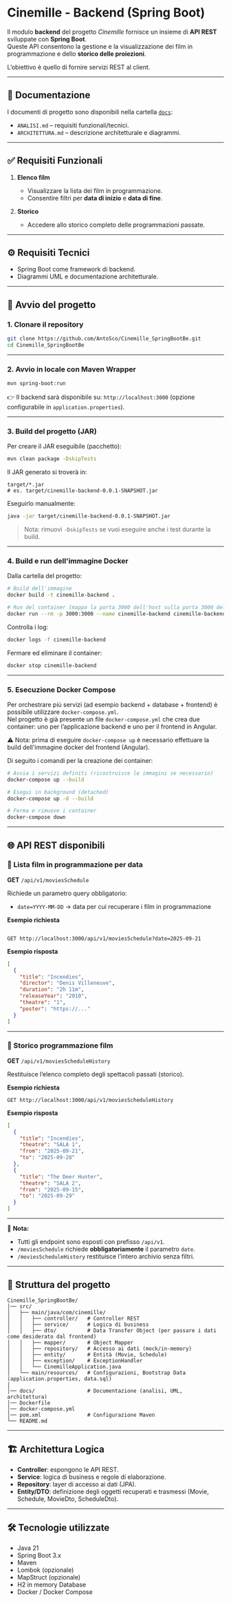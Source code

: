 # Cinemille - Backend (Spring Boot)

Il modulo **backend** del progetto *Cinemille* fornisce un insieme di **API REST** sviluppate con **Spring Boot**.  
Queste API consentono la gestione e la visualizzazione dei film in programmazione e dello **storico delle proiezioni**.

L’obiettivo è quello di fornire servizi REST al client.

---

## 📑 Documentazione

I documenti di progetto sono disponibili nella cartella [`docs`](./src/main/resources/docs):

* `ANALISI.md` – requisiti funzionali/tecnici.
* `ARCHITETTURA.md` – descrizione architetturale e diagrammi.

---

## ✅ Requisiti Funzionali

1. **Elenco film**
    - Visualizzare la lista dei film in programmazione.
    - Consentire filtri per **data di inizio** e **data di fine**.

2. **Storico**
    - Accedere allo storico completo delle programmazioni passate.

---

## ⚙️ Requisiti Tecnici

- Spring Boot come framework di backend.
- Diagrammi UML e documentazione architetturale.

---

## 🚀 Avvio del progetto

### 1. Clonare il repository

```bash
git clone https://github.com/AntoSco/Cinemille_SpringBootBe.git
cd Cinemille_SpringBootBe
````

---

### 2. Avvio in locale con Maven Wrapper

```bash
mvn spring-boot:run
```

👉 Il backend sarà disponibile su: `http://localhost:3000` (opzione configurabile in `application.properties`).

---

### 3. Build del progetto (JAR)

Per creare il JAR eseguibile (pacchetto):

```bash
mvn clean package -DskipTests
```

Il JAR generato si troverà in:

```
target/*.jar
# es. target/cinemille-backend-0.0.1-SNAPSHOT.jar
```

Eseguirlo manualmente:

```bash
java -jar target/cinemille-backend-0.0.1-SNAPSHOT.jar
```

> Nota: rimuovi `-DskipTests` se vuoi eseguire anche i test durante la build.

---

### 4. Build e run dell'immagine Docker

Dalla cartella del progetto:

```bash
# Build dell'immagine
docker build -t cinemille-backend .

# Run del container (mappa la porta 3000 dell'host sulla porta 3000 del container)
docker run --rm -p 3000:3000 --name cinemille-backend cinemille-backend
```

Controlla i log:

```bash
docker logs -f cinemille-backend
```

Fermare ed eliminare il container:

```bash
docker stop cinemille-backend
```

---

### 5. Esecuzione Docker Compose

Per orchestrare più servizi (ad esempio backend + database + frontend) è possibile utilizzare `docker-compose.yml`.  
Nel progetto è già presente un file `docker-compose.yml` che crea due container: uno per l’applicazione backend e uno per il frontend in Angular.

⚠️ Nota: prima di eseguire `docker-compose up` è necessario effettuare la build dell'immagine docker del frontend (Angular).

Di seguito i comandi per la creazione dei container:

```bash
# Avvia i servizi definiti (ricostruisce le immagini se necessario)
docker-compose up --build

# Esegui in background (detached)
docker-compose up -d --build

# Ferma e rimuove i container
docker-compose down
```

---

## 🌐 API REST disponibili

### 📌 Lista film in programmazione per data

**GET** `/api/v1/moviesSchedule`

Richiede un parametro query obbligatorio:

- `date=YYYY-MM-DD` → data per cui recuperare i film in programmazione

**Esempio richiesta**
```

GET http://localhost:3000/api/v1/moviesSchedule?date=2025-09-21

````

**Esempio risposta**
```json
[
  {
    "title": "Incendies",
    "director": "Denis Villeneuve",
    "duration": "2h 11m",
    "releaseYear": "2010",
    "theatre": "1",
    "poster": "https://..."
  }
]
````

---

### 📌 Storico programmazione film

**GET** `/api/v1/moviesScheduleHistory`

Restituisce l’elenco completo degli spettacoli passati (storico).

**Esempio richiesta**

```
GET http://localhost:3000/api/v1/moviesScheduleHistory
```

**Esempio risposta**

```json
[
  {
    "title": "Incendies",
    "theatre": "SALA 1",
    "from": "2025-09-21",
    "to": "2025-09-28"
  },
  {
    "title": "The Deer Hunter",
    "theatre": "SALA 2",
    "from": "2025-09-15",
    "to": "2025-09-29"
  }
]
```

---

🔎 **Nota:**

* Tutti gli endpoint sono esposti con prefisso `/api/v1`.
* `/moviesSchedule` richiede **obbligatoriamente** il parametro `date`.
* `/moviesScheduleHistory` restituisce l’intero archivio senza filtri.

---

## 📂 Struttura del progetto

```
Cinemille_SpringBootBe/
│── src/
│   ├── main/java/com/cinemille/
│   │   ├── controller/   # Controller REST
│   │   ├── service/      # Logica di business
│   │   ├── dto/          # Data Transfer Object (per passare i dati come desiderato dal frontend)
│   │   ├── mapper/       # Object Mapper
│   │   ├── repository/   # Accesso ai dati (mock/in-memory)
│   │   ├── entity/       # Entità (Movie, Schedule)
│   │   ├── exception/    # ExceptionHandler
│   │   └── CinemilleApplication.java
│   └── main/resources/   # Configurazioni, Bootstrap Data (application.properties, data.sql)
│
│── docs/                 # Documentazione (analisi, UML, architettura)
│── Dockerfile            
│── docker-compose.yml    
│── pom.xml               # Configurazione Maven
└── README.md             
```

---

## 🏗 Architettura Logica

* **Controller**: espongono le API REST.
* **Service**: logica di business e regole di elaborazione.
* **Repository**: layer di accesso ai dati (JPA).
* **Entity/DTO**: definizione degli oggetti recuperati e trasmessi (Movie, Schedule, MovieDto, ScheduleDto).

---

## 🛠 Tecnologie utilizzate

* Java 21
* Spring Boot 3.x
* Maven
* Lombok (opzionale)
* MapStruct (opzionale)
* H2 in memory Database
* Docker / Docker Compose
